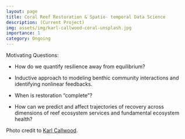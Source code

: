 ```yaml
---
layout: page
title: Coral Reef Restoration & Spatio- temporal Data Science
description: (Current Project)
img: assets/img/karl-callwood-coral-unsplash.jpg
importance: 1
category: Ongoing
---
```


Motivating Questions:

- How do we quantify resilience away from equilibrium?

- Inductive approach to modeling benthic community interactions and identifying nonlinear feedbacks.

- When is restoration “complete”?

- How can we predict and affect trajectories of recovery across dimensions of reef ecosystem services and fundamental ecosystem health?


Photo credit to <a href="https://unsplash.com/@climatechangevi">Karl Callwood</a>.